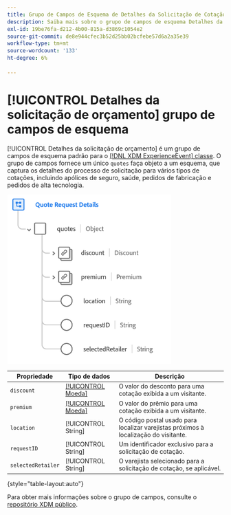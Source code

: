 ```yaml
---
title: Grupo de Campos de Esquema de Detalhes da Solicitação de Cotação
description: Saiba mais sobre o grupo de campos de esquema Detalhes da solicitação de cotação.
exl-id: 19be76fa-d212-4b00-815a-d3869c1054e2
source-git-commit: de8e944cfec3b52d25bb02bcfebe57d6a2a35e39
workflow-type: tm+mt
source-wordcount: '133'
ht-degree: 6%

---
```


# [!UICONTROL Detalhes da solicitação de orçamento] grupo de campos de esquema

[!UICONTROL Detalhes da solicitação de orçamento] é um grupo de campos de esquema padrão para o [[!DNL XDM ExperienceEvent] classe](../../classes/experienceevent.md). O grupo de campos fornece um único `quotes` faça objeto a um esquema, que captura os detalhes do processo de solicitação para vários tipos de cotações, incluindo apólices de seguro, saúde, pedidos de fabricação e pedidos de alta tecnologia.

![](../../images/field-groups/quote-request-details.png)

| Propriedade | Tipo de dados | Descrição |
| --- | --- | --- |
| `discount` | [[!UICONTROL Moeda]](../../data-types/currency.md) | O valor do desconto para uma cotação exibida a um visitante. |
| `premium` | [[!UICONTROL Moeda]](../../data-types/currency.md) | O valor do prêmio para uma cotação exibida a um visitante. |
| `location` | [!UICONTROL String] | O código postal usado para localizar varejistas próximos à localização do visitante. |
| `requestID` | [!UICONTROL String] | Um identificador exclusivo para a solicitação de cotação. |
| `selectedRetailer` | [!UICONTROL String] | O varejista selecionado para a solicitação de cotação, se aplicável. |

{style="table-layout:auto"}

Para obter mais informações sobre o grupo de campos, consulte o [repositório XDM público](https://github.com/adobe/xdm/blob/master/docs/reference/fieldgroups/experience-event/experienceevent-quote-request-details.schema.json).
